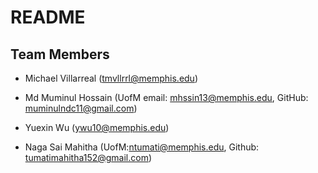 # README

## Team Members

- Michael Villarreal (tmvllrrl@memphis.edu)

- Md Muminul Hossain (UofM email: mhssin13@memphis.edu, GitHub: muminulndc11@gmail.com)

- Yuexin Wu (ywu10@memphis.edu)

- Naga Sai Mahitha (UofM:ntumati@memphis.edu, Github: tumatimahitha152@gmail.com)
